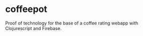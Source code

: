 # coffeepot
Proof of technology for the base of a coffee rating webapp with Clojurescript and Firebase.
